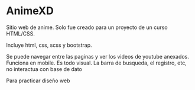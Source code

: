 # AnimeXD

Sitio web de anime. Solo fue creado para un
proyecto de un curso HTML/CSS. 

Incluye html, css, scss y bootstrap.

Se puede navegar entre las paginas y ver los videos de youtube anexados. Funciona en mobile. 
Es todo visual. La barra de busqueda, el registro, etc, no interactua con base de dato

Para practicar diseño web
